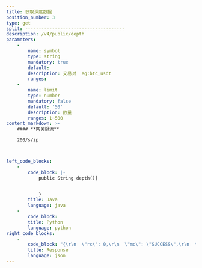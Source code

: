 ```yaml
---
title: 获取深度数据
position_number: 3
type: get
split: -------------------------------------
description: /v4/public/depth
parameters:
    -
        name: symbol
        type: string
        mandatory: true
        default:
        description: 交易对  eg:btc_usdt
        ranges:
    -
        name: limit
        type: number
        mandatory: false
        default: '50'
        description: 数量
        ranges: 1~500
content_markdown: >-
    #### **网关限流**

    200/s/ip



left_code_blocks:
    -
        code_block: |-
            public String depth(){


            }
        title: Java
        language: java
    -
        code_block:
        title: Python
        language: python
right_code_blocks:
    -
        code_block: "{\r\n  \"rc\": 0,\r\n  \"mc\": \"SUCCESS\",\r\n  \"ma\": [],\r\n  \"result\": {\r\n    \"timestamp\": 1662445330524,  //时间戳\r\n    \"lastUpdateId\": 137333589606963580,  //最后更新记录\r\n    \"bids\": [     //买盘([?][0]=价位;[?][1]=挂单量)\r\n      [\r\n        \"200.0000\",   //价位\r\n        \"0.996000\"    //挂单量\r\n      ],\r\n      [\r\n        \"100.0000\",\r\n        \"0.001000\"\r\n      ],\r\n      [\r\n        \"20.0000\",\r\n        \"10.000000\"\r\n      ]\r\n    ],\r\n    \"asks\": []    //卖盘([?][0]=价位;[?][1]=挂单量)\r\n  }\r\n}"
        title: Response
        language: json
---
```

